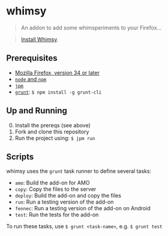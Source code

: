 # whimsy
> An addon to add some whimsperiments to your Firefox…

> [Install Whimsy](https://addons.mozilla.org/en-us/firefox/addon/whimsycorn/).

## Prerequisites

- [Mozilla Firefox, version 34 or later](https://www.mozilla.org/en-US/firefox/new/)
- [`node` and `npm`](https://nodejs.org/) 
- [`jpm`](https://developer.mozilla.org/en-US/Add-ons/SDK/Tools/jpm) 
- [`grunt`](http://gruntjs.com/): `$ npm install -g grunt-cli`

## Up and Running

0. Install the prereqs (see above)
1. Fork and clone this repository
2. Run the project using: `$ jpm run`

## Scripts

whimsy uses the `grunt` task runner to define several tasks:

- `amo`: Build the add-on for AMO
- `copy`: Copy the files to the server
- `deploy`: Build the add-on and copy the files
- `run`: Run a testing version of the add-on
- `fennec`: Run a testing version of the add-on on Android
- `test`: Run the tests for the add-on

To run these tasks, use `$ grunt <task-name>`, e.g. `$ grunt test`
